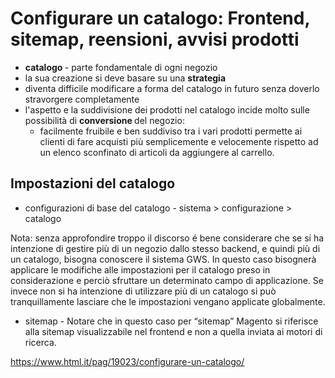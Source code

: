 # Configurare un catalogo: Frontend, sitemap, reensioni, avvisi prodotti

+ <b> catalogo </b> - parte fondamentale di ogni negozio
+ la sua creazione si deve basare su una <b>strategia</b>
+ diventa difficile modificare a forma del catalogo in futuro senza doverlo stravorgere completamente
+ l'aspetto e la suddivisione dei prodotti nel catalogo incide molto sulle possibilità di <b> conversione </b> del negozio:
  + facilmente fruibile e ben suddiviso tra i vari prodotti permette ai clienti di fare acquisti più semplicemente e velocemente rispetto ad un elenco sconfinato di articoli da aggiungere al carrello.


## Impostazioni del catalogo

+ configurazioni di base del catalogo - sistema > configurazione > catalogo

Nota: senza approfondire troppo il discorso é bene considerare che se si ha intenzione di gestire più di un negozio dallo stesso backend, e quindi più di un catalogo, bisogna conoscere il sistema GWS. In questo caso bisognerà applicare le modifiche alle impostazioni per il catalogo preso in considerazione e perciò sfruttare un determinato campo di applicazione. Se invece non si ha intenzione di utilizzare più di un catalogo si può tranquillamente lasciare che le impostazioni vengano applicate globalmente.


+ sitemap - Notare che in questo caso per “sitemap” Magento si riferisce alla sitemap visualizzabile nel frontend e non a quella inviata ai motori di ricerca. 
 

https://www.html.it/pag/19023/configurare-un-catalogo/